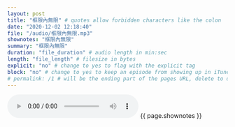 ```yaml
---
layout: post
title: "框限內無限" # quotes allow forbidden characters like the colon
date: "2020-12-02 12:18:40"
file: "/audio/框限內無限.mp3"
shownotes: "框限內無限"
summary: "框限內無限"
duration: "file_duration" # audio length in min:sec
length: "file_length" # filesize in bytes
explicit: "no" # change to yes to flag with the explicit tag
block: "no" # change to yes to keep an episode from showing up in iTunes
# permalink: /1 # will be the ending part of the pages URL, delete to default to the title
---
```


<audio controls>
<source src="{{site.url}}{{site.baseurl}}{{ page.file }}" type="audio/x-mp3">
Your browser does not support the audio element.
</audio>
{{ page.shownotes }}
